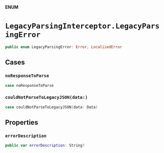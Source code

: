 **ENUM**

# `LegacyParsingInterceptor.LegacyParsingError`

```swift
public enum LegacyParsingError: Error, LocalizedError
```

## Cases
### `noResponseToParse`

```swift
case noResponseToParse
```

### `couldNotParseToLegacyJSON(data:)`

```swift
case couldNotParseToLegacyJSON(data: Data)
```

## Properties
### `errorDescription`

```swift
public var errorDescription: String?
```
